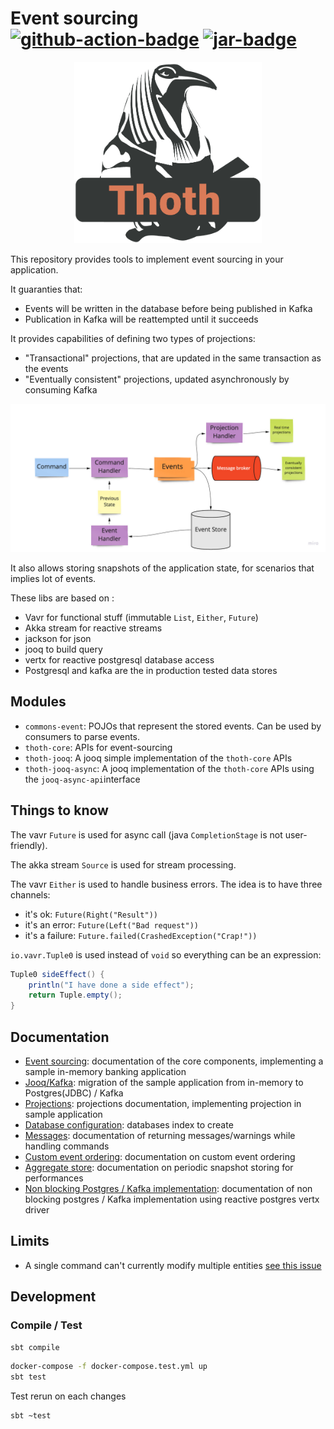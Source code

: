 # Event sourcing [![github-action-badge][]][github-action] [![jar-badge][]][jar]

[github-action]:        https://github.com/MAIF/thoth/actions?query=workflow%3ABuild
[github-action-badge]:  https://github.com/MAIF/thoth/workflows/Build/badge.svg?branch=master
[jar]:                  https://bintray.com/maif-functional-java/maven/thoth-core/_latestVersion
[jar-badge]:            https://api.bintray.com/packages/maif-functional-java/maven/thoth-core/images/download.svg

<p align="center">
    <img src="thoth.png" alt="thoth" width="300"/>
</p>

This repository provides tools to implement event sourcing in your application. 

It guaranties that:
* Events will be written in the database before being published in Kafka
* Publication in Kafka will be reattempted until it succeeds

It provides capabilities of defining two types of projections:
* "Transactional" projections, that are updated in the same transaction as the events
* "Eventually consistent" projections, updated asynchronously by consuming Kafka

![](doc/thoth_event_sourcing.jpg)

It also allows storing snapshots of the application state, for scenarios that implies lot of events. 

These libs are based on : 
 * Vavr for functional stuff (immutable `List`, `Either`, `Future`)
 * Akka stream for reactive streams
 * jackson for json 
 * jooq to build query 
 * vertx for reactive postgresql database access  
 * Postgresql and kafka are the in production tested data stores 

## Modules 

 * `commons-event`: POJOs that represent the stored events. Can be used by consumers to parse events. 
 * `thoth-core`: APIs for event-sourcing 
 * `thoth-jooq`: A jooq simple implementation of the `thoth-core` APIs   
 * `thoth-jooq-async`: A jooq implementation of the `thoth-core` APIs using the `jooq-async-api`interface
 
## Things to know 

The vavr `Future` is used for async call (java `CompletionStage` is not user-friendly). 

The akka stream `Source` is used for stream processing. 

The vavr `Either` is used to handle business errors. The idea is to have three channels:  
 * it's ok: `Future(Right("Result"))` 
 * it's an error: `Future(Left("Bad request"))`
 * it's a failure: `Future.failed(CrashedException("Crap!"))`

`io.vavr.Tuple0` is used instead of `void` so everything can be an expression: 

```java
Tuple0 sideEffect() {
    println("I have done a side effect");
    return Tuple.empty();
}
```

## Documentation

* [Event sourcing](./doc/banking.md): documentation of the core components, implementing a sample in-memory banking application
* [Jooq/Kafka](./doc/banking-real-life.md): migration of the sample application from in-memory to Postgres(JDBC) / Kafka
* [Projections](./doc/projections.md): projections documentation, implementing projection in sample application
* [Database configuration](./doc/database%20configuration.md): databases index to create
* [Messages](./doc/message.md): documentation of returning messages/warnings while handling commands
* [Custom event ordering](./doc/event-ordering.md): documentation on custom event ordering
* [Aggregate store](./doc/aggregatestore.md): documentation on periodic snapshot storing for performances
* [Non blocking Postgres / Kafka implementation](./doc/banking-real-life-non-blocking.md): documentation of non blocking postgres / Kafka implementation using reactive postgres vertx driver

## Limits

* A single command can't currently modify multiple entities [see this issue](https://github.com/MAIF/thoth/issues/4)

## Development 

### Compile / Test 

```bash
sbt compile
```

```bash
docker-compose -f docker-compose.test.yml up 
sbt test
```

Test rerun on each changes 

```bash
sbt ~test
```
